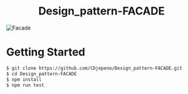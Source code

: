 
<p align="center"><h1 align="center">
Design_pattern-FACADE
</h1>

![Facade](https://user-images.githubusercontent.com/43074465/127593412-2bba7306-df78-4be6-8e52-c8281621cb9a.jpg)

# Getting Started
```bash
$ git clone https://github.com/CDjepeno/Design_pattern-FACADE.git
$ cd Design_pattern-FACADE
$ npm install
$ npm run test
```    
